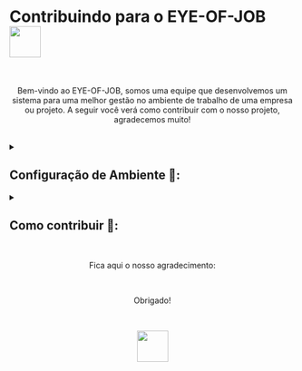 # Contribuindo para o EYE-OF-JOB <img src="https://github.com/AndG087/Projeto-de-FDS/assets/142419627/9eabc090-a0cd-4eea-be66-61b65dcc64c4" width="55">

<br>
<p align="center">Bem-vindo ao EYE-OF-JOB, somos uma equipe que desenvolvemos um sistema para uma melhor gestão no ambiente de trabalho de uma empresa ou projeto. A seguir você verá como contribuir com o nosso projeto, agradecemos muito!</p>
<br>

<details>
<summary>
  
  ## Configuração de Ambiente 🌲:
  
</summary>

**Instalando o Python 🐍:**

- Verifique se o Python encontra-se instalado no seu computador
- Priorize pela versão 3.12.

**Criando Ambiente Virtual ⛰️:**

- Lembre-se de criar um ambiente virtual para conseguir acessar o nosso projeto
- Para criar o ambiente virtual: ```python -m venv nome_do_ambiente```
- Para ativar o ambiente virtual (Linux ou MacOS): ```nome_do_ambiente/bin/activate```
- Para ativar o ambiente virtual (Windows): ```nome_do_ambiente/Scripts/Activate```
- Após isso lembre-se de clonar o nosso repositório: ```git clone https://github.com/AndG087/Projeto-de-FDS/edit/main/contributing.md```

**Como instalar o Django 🌴:**

- Lembre se de instalar o django para poder rodar o nosso projeto: ```pip install django```
- Verifique a versão do django: ```django-admin --version```
- A utilizada esse projeto foi a 5.0.4
- **Instalando depedências, utilize:** ```pip install -r requirements.txt```

**Rodando a aplicação ⚙️:**

- Para rodar a aplicação ative o ambiente virtual, caso já não esteja ativada
- Se necessário entre na pasta: ```cd Projeto-de-FDS```
- Após isso digite o seguinte código para fazer a aplicação rodar: ```python manage.py runserver```

</details>
<details>
<summary>
  
## Como contribuir 🤝:

</summary>

**1. Sinalizando erros ❌:**

- Verifique se o erro encontrado já não foi relatado acessando esse link: https://github.com/AndG087/Projeto-de-FDS/issues;
- Caso esse erro não tenha sido sinalizado reporte-o aqui: https://github.com/AndG087/Projeto-de-FDS/issues/new;
- Detalhe o máximo possível sobre o erro encontrado
- Descreva de forma clara como é o ambiente que se foi encontrado esse erro
- Detalhe o passo a passo de como se chegou a esse erro, para que seja possível reproduzí-lo

**2. Solicitando novos Recursos 💭:**

- Verifique se a solicitação já não foi feita aqui: https://github.com/AndG087/Projeto-de-FDS/issues;
- Caso não encontre nenhuma solicitação parecida crie uma aqui: https://github.com/AndG087/Projeto-de-FDS/issues/new;
- Explique claramente o objetivo dessa fucionalidade
- Explique como essa funcionalidade empactaria no sistema como um todo e como ajudaria os usuários
- Cite um caso de uso dessa funcionalidade para que tenhamos uma melhor visualização dessa funcionalidade

**3. Contribuição na parte do código 💻:**

- Faça um fork do nosso reporsitório para que seja possível você fazer alterações na sua máquina
- Crie uma branch para adicionar uma nova funcionalidade ou reportar um erro: ```git checkout -b sua_branch```
- Faça commits da sua feature e **lembre-se de testá-la antes de fazer o push**: ```git commit -m 'descrevendo as mudanças'```
- Para fazer o push: ```git push origin sua_branch```
- Abra um Pull Request (PR): Detalhe todos os pontos daquela funcionalidade e o porque dela ser importante
- Esteja apto a conversar, discutir e fazer alguns ajustes sobre a sua feature

**4. Condutas a serem seguidas ⚖️:**

- É de extrema importância que se tenha organização ao efeturar tais mudanças
- Certifique-se que a formatação do código esteja correta
- Atualize a documentação refletindo a implementação, caso haja mudança
- Inclue como se aplicaria essa mudança na prática
- Tenha a certeza de que todas as mudanças feitas estão sendo cobertas pelos testes
- Execute todos os testes para ter certza de que as mudanças não causaram nenhum tipo retrocesso

</details>

<br>
<p align="center">Fica aqui o nosso agradecimento:</p>
<br>
<p align="center">Obrigado!</p>
<br>

<p align="center"><img src="https://github.com/AndG087/Projeto-de-FDS/assets/142419627/9eabc090-a0cd-4eea-be66-61b65dcc64c4" width="55"></p>
